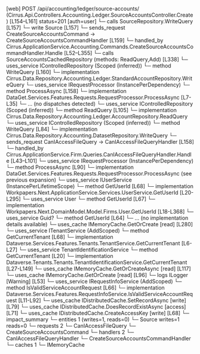 [web] POST /api/accounting/ledger/source-accounts/  (Cirrus.Api.Controllers.Accounting.Ledger.SourceAccountsController.Create)  [L154–L161] status=201 [auth=user]
  └─ calls SourceRepository.WriteQuery [L157]
  └─ write Source [L157]
  └─ sends_request CreateSourceAccountsCommand -> CreateSourceAccountsCommandHandler [L159]
    └─ handled_by Cirrus.ApplicationService.Accounting.Commands.CreateSourceAccountsCommandHandler.Handle [L52–L355]
      └─ calls SourceAccountsCachedRepository (methods: ReadQuery,Add) [L338]
      └─ uses_service IControlledRepository<StandardAccount> (Scoped (inferred))
        └─ method WriteQuery [L160]
          └─ implementation Cirrus.Data.Repository.Accounting.Ledger.StandardAccountRepository.WriteQuery
      └─ uses_service IRequestProcessor (InstancePerDependency)
        └─ method ProcessAsync [L158]
          └─ implementation DataGet.Services.Features.Requests.RequestProcessor.ProcessAsync [L7-L35]
            └─ ... (no dispatches detected)
      └─ uses_service IControlledRepository<Account> (Scoped (inferred))
        └─ method ReadQuery [L105]
          └─ implementation Cirrus.Data.Repository.Accounting.Ledger.AccountRepository.ReadQuery
      └─ uses_service IControlledRepository<Dataset> (Scoped (inferred))
        └─ method WriteQuery [L84]
          └─ implementation Cirrus.Data.Repository.Accounting.DatasetRepository.WriteQuery
  └─ sends_request CanIAccessFileQuery -> CanIAccessFileQueryHandler [L158]
    └─ handled_by Cirrus.ApplicationService.Firm.Queries.CanIAccessFileQueryHandler.Handle [L43–L101]
      └─ uses_service IRequestProcessor (InstancePerDependency)
        └─ method ProcessAsync [L90]
          └─ implementation DataGet.Services.Features.Requests.RequestProcessor.ProcessAsync (see previous expansion)
      └─ uses_service IUserService (InstancePerLifetimeScope)
        └─ method GetUserId [L68]
          └─ implementation Workpapers.Next.ApplicationService.Services.UserService.GetUserId [L20-L295]
            └─ uses_service User
              └─ method GetUserId [L67]
                └─ implementation Workpapers.Next.DomainModel.Model.Firms.User.GetUserId [L18-L368]
            └─ uses_service Guid?
              └─ method GetUserId [L64]
                └─ ... (no implementation details available)
            └─ uses_cache IMemoryCache.GetOrCreate [read] [L280]
      └─ uses_service ITenantService (AddScoped)
        └─ method GetCurrentTenant [L68]
          └─ implementation Dataverse.Services.Features.Tenants.TenantService.GetCurrentTenant [L6-L27]
            └─ uses_service TenantIdentificationService
              └─ method GetCurrentTenant [L20]
                └─ implementation Dataverse.Tenants.Tenants.TenantIdentificationService.GetCurrentTenant [L27-L149]
                  └─ uses_cache IMemoryCache.GetOrCreateAsync [read] [L117]
                  └─ uses_cache IMemoryCache.GetOrCreate [read] [L96]
                  └─ logs ILogger<ITenantIdentificationService> [Warning] [L53]
      └─ uses_service IRequestInfoService (AddScoped)
        └─ method IsValidServiceAccountRequest [L66]
          └─ implementation Dataverse.Services.Features.RequestInfoService.IsValidServiceAccountRequest [L11-L92]
      └─ uses_cache IDistributedCache.SetRecordAsync [write] [L79]
      └─ uses_cache IDistributedCache.DoesRecordExistAsync [access] [L71]
      └─ uses_cache IDistributedCache.CreateAccessKey [write] [L68]
  └─ impact_summary
    └─ entities 1 (writes=1, reads=0)
      └─ Source writes=1 reads=0
    └─ requests 2
      └─ CanIAccessFileQuery
      └─ CreateSourceAccountsCommand
    └─ handlers 2
      └─ CanIAccessFileQueryHandler
      └─ CreateSourceAccountsCommandHandler
    └─ caches 1
      └─ IMemoryCache

